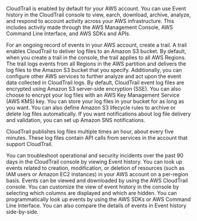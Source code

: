 CloudTrail is enabled by default for your AWS account. You can use Event history in the CloudTrail console to view, 
earch, download, archive, analyze, and respond to account activity across your AWS infrastructure. This includes 
activity made through the AWS Management Console, AWS Command Line Interface, and AWS SDKs and APIs.

For an ongoing record of events in your AWS account, create a trail. A trail enables CloudTrail to deliver log 
files to an Amazon S3 bucket. By default, when you create a trail in the console, the trail applies to all AWS Regions.
The trail logs events from all Regions in the AWS partition and delivers the log files to the Amazon S3 bucket that 
you specify. Additionally, you can configure other AWS services to further analyze and act upon the event data 
collected in CloudTrail logs.
By default, CloudTrail event log files are encrypted using Amazon S3 server-side encryption (SSE). You can also choose 
to encrypt your log files with an AWS Key Management Service (AWS KMS) key. You can store your log files in your 
bucket for as long as you want. You can also define Amazon S3 lifecycle rules to archive or delete log files automatically.
If you want notifications about log file delivery and validation, you can set up Amazon SNS notifications.

CloudTrail publishes log files multiple times an hour, about every five minutes. These log files contain 
API calls from services in the account that support CloudTrail. 

You can troubleshoot operational and security incidents over the past 90 days in the CloudTrail console by 
viewing Event history. You can look up events related to creation, modification, or deletion of resources 
(such as IAM users or Amazon EC2 instances) in your AWS account on a per-region basis. Events can be viewed 
and downloaded by using the AWS CloudTrail console. You can customize the view of event history in the console by 
selecting which columns are displayed and which are hidden. You can programmatically look up events by using the
AWS SDKs or AWS Command Line Interface. You can also compare the details of events in Event history side-by-side.

